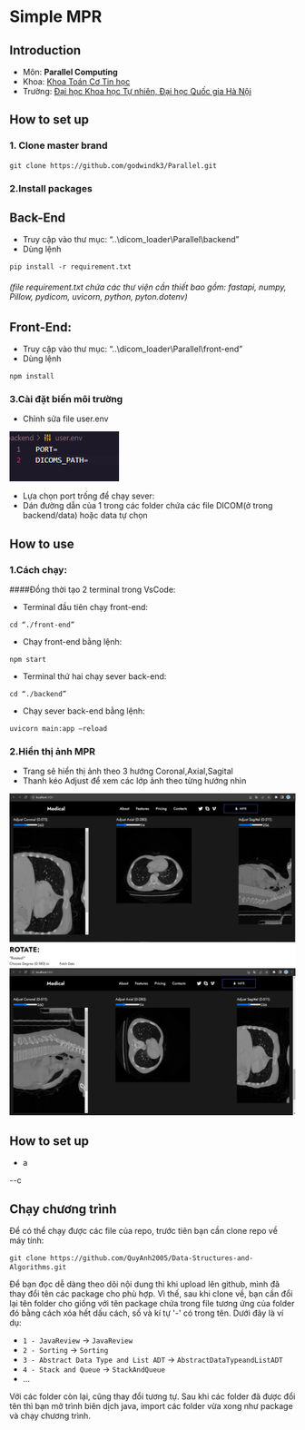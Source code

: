 # Simple MPR

## Introduction
- Môn: **Parallel Computing** 
- Khoa: [Khoa Toán Cơ Tin học](http://mim.hus.vnu.edu.vn/en)
- Trường: [Đại học Khoa học Tự nhiên, Đại học Quốc gia Hà Nội](http://hus.vnu.edu.vn/)


## How to set up
### 1. Clone master brand

```
git clone https://github.com/godwindk3/Parallel.git
```

### 2.Install packages
## Back-End
- Truy cập vào thư mục: “..\dicom_loader\Parallel\backend”
- Dùng lệnh
```
pip install -r requirement.txt
```
###### (file requirement.txt chứa các thư viện cần thiết bao gồm: fastapi, numpy, Pillow, pydicom, uvicorn, python, pyton.dotenv)

## Front-End:
- Truy cập vào thư mục: “..\dicom_loader\Parallel\front-end”
- Dùng lệnh
```
npm install
```
### 3.Cài đặt biến môi trường 
- Chỉnh sửa file user.env


 ![image](https://github.com/hausura/show_read_me/blob/main/4.png)
- Lựa chọn port trống để chạy sever:
- Dán đường dẫn của 1 trong các folder chứa các file DICOM(ở trong backend/data) hoặc data tự chọn

## How to use 
### 1.Cách chạy:
####Đồng thời tạo 2 terminal trong VsCode:
- Terminal đầu tiên chạy front-end:
```
cd “./front-end”
```
- Chạy front-end bằng lệnh:
```
npm start
```
- Terminal thứ hai chạy sever back-end:
```
cd “./backend”
```
- Chạy sever back-end bằng lệnh:
```
uvicorn main:app –reload
```
### 2.Hiển thị ảnh MPR
- Trang sẽ hiển thị ảnh theo 3 hướng Coronal,Axial,Sagital
- Thanh kéo Adjust để xem các lớp ảnh theo từng hướng nhìn

 ![image](https://github.com/hausura/show_read_me/blob/main/1.png)
 ![image](https://github.com/hausura/show_read_me/blob/main/2.png)
 ![image](https://github.com/hausura/show_read_me/blob/main/3.png)





     






## How to set up

- a

--c



## Chạy chương trình 
Để có thể chạy được các file của repo, trước tiên bạn cần clone repo về máy tính:

```
git clone https://github.com/QuyAnh2005/Data-Structures-and-Algorithms.git
```

Để bạn đọc dễ dàng theo dõi nội dung thì khi upload lên github, mình đã thay đổi tên các package cho phù hợp. Vì thế, sau khi clone về, bạn cần đổi lại tên folder cho giống với tên package chứa trong file tương ứng của folder đó bằng cách xóa hết dấu cách, số và kí tự '-' có trong tên. Dưới đây là ví dụ:

- `1 - JavaReview` -> `JavaReview` 
- `2 - Sorting` -> `Sorting` 
- `3 - Abstract Data Type and List ADT` -> `AbstractDataTypeandListADT`
- `4 - Stack and Queue` -> `StackAndQueue`  
-  ...

Với các folder còn lại, cũng thay đổi tương tự. Sau khi các folder đã được đổi tên thì bạn mở trình biên dịch java, import các folder vừa xong như package và chạy chương trình. 

